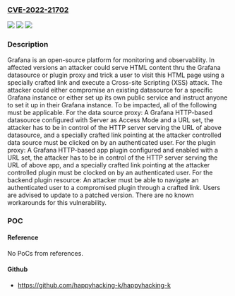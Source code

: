 ### [CVE-2022-21702](https://cve.mitre.org/cgi-bin/cvename.cgi?name=CVE-2022-21702)
![](https://img.shields.io/static/v1?label=Product&message=grafana&color=blue)
![](https://img.shields.io/static/v1?label=Version&message=n%2Fa&color=blue)
![](https://img.shields.io/static/v1?label=Vulnerability&message=CWE-79%3A%20Improper%20Neutralization%20of%20Input%20During%20Web%20Page%20Generation%20('Cross-site%20Scripting')&color=brighgreen)

### Description

Grafana is an open-source platform for monitoring and observability. In affected versions an attacker could serve HTML content thru the Grafana datasource or plugin proxy and trick a user to visit this HTML page using a specially crafted link and execute a Cross-site Scripting (XSS) attack. The attacker could either compromise an existing datasource for a specific Grafana instance or either set up its own public service and instruct anyone to set it up in their Grafana instance. To be impacted, all of the following must be applicable. For the data source proxy: A Grafana HTTP-based datasource configured with Server as Access Mode and a URL set, the attacker has to be in control of the HTTP server serving the URL of above datasource, and a specially crafted link pointing at the attacker controlled data source must be clicked on by an authenticated user. For the plugin proxy: A Grafana HTTP-based app plugin configured and enabled with a URL set, the attacker has to be in control of the HTTP server serving the URL of above app, and a specially crafted link pointing at the attacker controlled plugin must be clocked on by an authenticated user. For the backend plugin resource: An attacker must be able to navigate an authenticated user to a compromised plugin through a crafted link. Users are advised to update to a patched version. There are no known workarounds for this vulnerability.

### POC

#### Reference
No PoCs from references.

#### Github
- https://github.com/happyhacking-k/happyhacking-k

